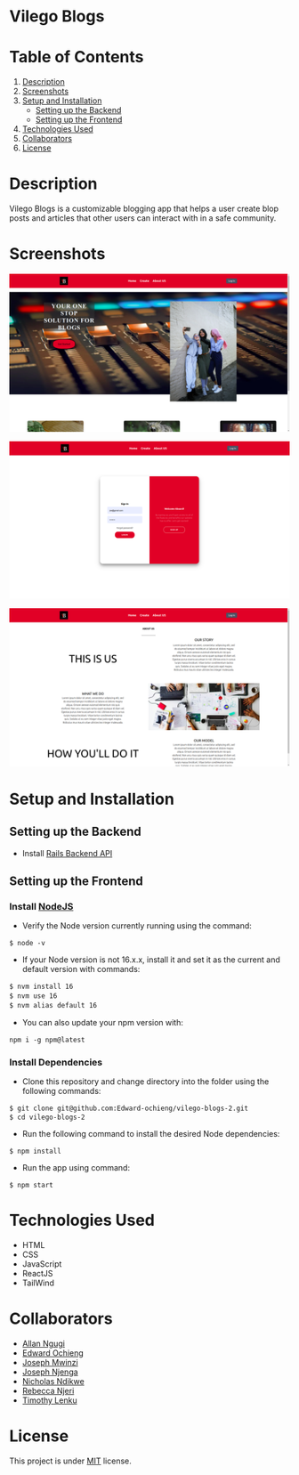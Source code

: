 # Vilego Blogs

# Table of Contents

1. [Description](#description)
2. [Screenshots](#screenshots)
3. [Setup and Installation](#setup-and-installation)
   - [Setting up the Backend](#setting-up-the-backend)
   - [Setting up the Frontend](#setting-up-the-frontend)
4. [Technologies Used](#technologies-used)
5. [Collaborators](#collaborators)
6. [License](#license)

# Description
Vilego Blogs is a customizable blogging app that helps a user create blop posts and articles that other users can interact with in a safe community.
# Screenshots
![Screenshot 1](https://github.com/Edward-ochieng/vilego-blogs-2/blob/main/src/images/screenshot-1.png)

![Screenshot 2](https://github.com/Edward-ochieng/vilego-blogs-2/blob/main/src/images/screenshot-2.png)

![Screenshot 3](https://github.com/Edward-ochieng/vilego-blogs-2/blob/main/src/images/screenshot-3.png)
# Setup and Installation

## Setting up the Backend

- Install [Rails Backend API](https://github.com/Edward-ochieng/Blog-app-backend)

## Setting up the Frontend

### Install [NodeJS](https://github.com/nodejs)
- Verify the Node version currently running using the command:

```
$ node -v
```
- If your Node version is not 16.x.x, install it and set it as the current and default version with commands:

```sh
$ nvm install 16
$ nvm use 16
$ nvm alias default 16
```

- You can also update your npm version with:

```
npm i -g npm@latest
```

### Install Dependencies
- Clone this repository and change directory into the folder using the following commands:
```
$ git clone git@github.com:Edward-ochieng/vilego-blogs-2.git
$ cd vilego-blogs-2
```
- Run the following command to install the desired Node dependencies:

```
$ npm install
```
- Run the app using command:
```
$ npm start
```

# Technologies Used
- HTML
- CSS
- JavaScript
- ReactJS
- TailWind

# Collaborators
- [Allan Ngugi]()
- [Edward Ochieng](https://github.com/Edward-ochieng)
- [Joseph Mwinzi](https://github.com/Mwinzi)
- [Joseph Njenga](https://github.com/JosephNjeruNjenga)
- [Nicholas Ndikwe](https://github.com/k-l-a-u-s)
- [Rebecca Njeri](https://github.com/rebecca-2022)
- [Timothy Lenku](https://github.com/esipil)

# License
This project is under [MIT](https://github.com/Edward-ochieng/vilego-blogs-2/blob/main/LICENSE.txt) license.